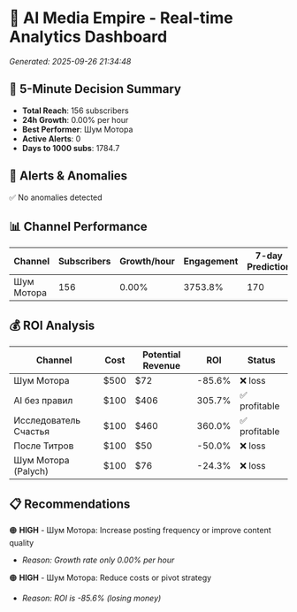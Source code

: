 # 🚀 AI Media Empire - Real-time Analytics Dashboard

*Generated: 2025-09-26 21:34:48*

## 🎯 5-Minute Decision Summary

- **Total Reach**: 156 subscribers
- **24h Growth**: 0.00% per hour
- **Best Performer**: Шум Мотора
- **Active Alerts**: 0
- **Days to 1000 subs**: 1784.7

## 🚨 Alerts & Anomalies

✅ No anomalies detected

## 📊 Channel Performance

| Channel | Subscribers | Growth/hour | Engagement | 7-day Prediction |
|---------|------------|-------------|------------|------------------|
| Шум Мотора | 156 | 0.00% | 3753.8% | 170 |

## 💰 ROI Analysis

| Channel | Cost | Potential Revenue | ROI | Status |
|---------|------|------------------|-----|--------|
| Шум Мотора | $500 | $72 | -85.6% | ❌ loss |
| AI без правил | $100 | $406 | 305.7% | ✅ profitable |
| Исследователь Счастья | $100 | $460 | 360.0% | ✅ profitable |
| После Титров | $100 | $50 | -50.0% | ❌ loss |
| Шум Мотора (Palych) | $100 | $76 | -24.3% | ❌ loss |

## 📋 Recommendations

🟠 **HIGH** - Шум Мотора: Increase posting frequency or improve content quality
   - *Reason: Growth rate only 0.00% per hour*

🟠 **HIGH** - Шум Мотора: Reduce costs or pivot strategy
   - *Reason: ROI is -85.6% (losing money)*

